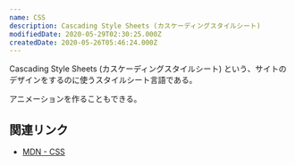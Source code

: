 ```yaml
---
name: CSS
description: Cascading Style Sheets (カスケーディングスタイルシート)
modifiedDate: 2020-05-29T02:30:25.000Z
createdDate: 2020-05-26T05:46:24.000Z
---
```


Cascading Style Sheets (カスケーディングスタイルシート) という、サイトのデザインをするのに使うスタイルシート言語である。

アニメーションを作ることもできる。

## 関連リンク

- [MDN - CSS](https://developer.mozilla.org/ja/docs/Web/CSS)
